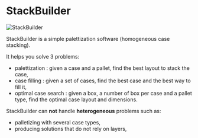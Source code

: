 StackBuilder
============
![StackBuilder](https://github.com/treeDiM/StackBuilder/blob/master/Help/StackBuilder_3.png)

StackBuilder is a simple palettization software (homogeneous case stacking).

It helps you solve 3 problems:
* palettization : given a case and a pallet, find the best layout to stack the case,
* case filling : given a set of cases, find the best case and the best way to fill it,
* optimal case search : given a box, a number of box per case and a pallet type, find the optimal case layout and dimensions.

StackBuilder can **not** handle **heterogeneous** problems such as:
* palletizing with several case types,
* producing solutions that do not rely on layers,
